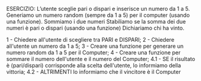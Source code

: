 ESERCIZIO: L’utente sceglie pari o dispari e inserisce un numero da 1 a 5. Generiamo un numero random (sempre da 1 a 5) per il computer (usando una funzione). Sommiamo i due numeri Stabiliamo se la somma dei due numeri è pari o dispari (usando una funzione) Dichiariamo chi ha vinto.

1 - Chiedere all'utente di scegliere tra PARI e DISPARI;
2 - Chiedere all'utente un numero da 1 a 5;
3 - Creare una funzione per generare un numero random da 1 a 5 per il Computer;
4 - Creare una funzione per sommare il numero dell'utente e il numero del Computer;
    4.1 - SE il risultato è (pari/dispari) corrisponde alla scelta dell'utente, lo informiamo della vittoria;
    4.2 - ALTRIMENTI lo informiamo che il vincitore è il Computer